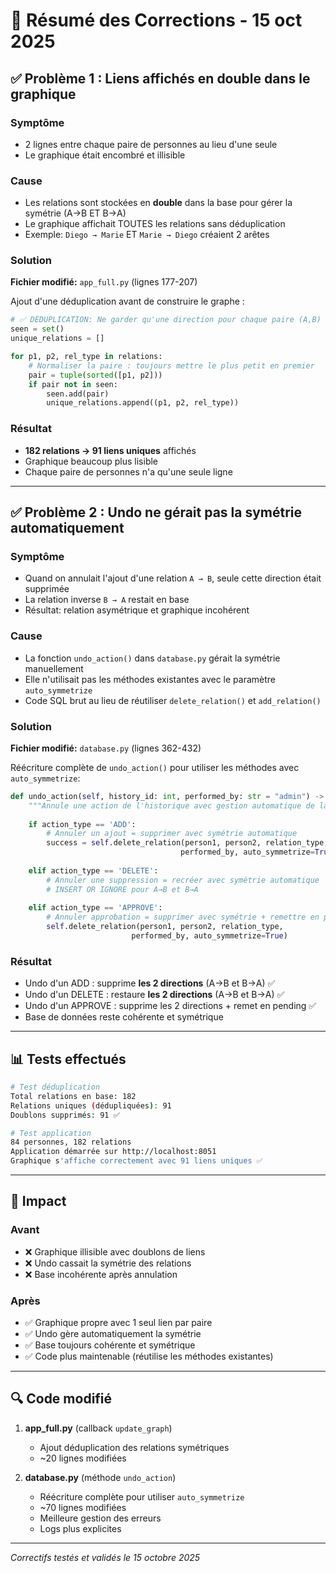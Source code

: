 # 🔧 Résumé des Corrections - 15 oct 2025

## ✅ Problème 1 : Liens affichés en double dans le graphique

### Symptôme
- 2 lignes entre chaque paire de personnes au lieu d'une seule
- Le graphique était encombré et illisible

### Cause
- Les relations sont stockées en **double** dans la base pour gérer la symétrie (A→B ET B→A)
- Le graphique affichait TOUTES les relations sans déduplication
- Exemple: `Diego → Marie` ET `Marie → Diego` créaient 2 arêtes

### Solution
**Fichier modifié:** `app_full.py` (lignes 177-207)

Ajout d'une déduplication avant de construire le graphe :

```python
# ✅ DÉDUPLICATION: Ne garder qu'une direction pour chaque paire (A,B)
seen = set()
unique_relations = []

for p1, p2, rel_type in relations:
    # Normaliser la paire : toujours mettre le plus petit en premier
    pair = tuple(sorted([p1, p2]))
    if pair not in seen:
        seen.add(pair)
        unique_relations.append((p1, p2, rel_type))
```

### Résultat
- **182 relations → 91 liens uniques** affichés
- Graphique beaucoup plus lisible
- Chaque paire de personnes n'a qu'une seule ligne

---

## ✅ Problème 2 : Undo ne gérait pas la symétrie automatiquement

### Symptôme
- Quand on annulait l'ajout d'une relation `A → B`, seule cette direction était supprimée
- La relation inverse `B → A` restait en base
- Résultat: relation asymétrique et graphique incohérent

### Cause
- La fonction `undo_action()` dans `database.py` gérait la symétrie manuellement
- Elle n'utilisait pas les méthodes existantes avec le paramètre `auto_symmetrize`
- Code SQL brut au lieu de réutiliser `delete_relation()` et `add_relation()`

### Solution
**Fichier modifié:** `database.py` (lignes 362-432)

Réécriture complète de `undo_action()` pour utiliser les méthodes avec `auto_symmetrize`:

```python
def undo_action(self, history_id: int, performed_by: str = "admin") -> bool:
    """Annule une action de l'historique avec gestion automatique de la symétrie."""
    
    if action_type == 'ADD':
        # Annuler un ajout = supprimer avec symétrie automatique
        success = self.delete_relation(person1, person2, relation_type, 
                                      performed_by, auto_symmetrize=True)
        
    elif action_type == 'DELETE':
        # Annuler une suppression = recréer avec symétrie automatique
        # INSERT OR IGNORE pour A→B et B→A
        
    elif action_type == 'APPROVE':
        # Annuler approbation = supprimer avec symétrie + remettre en pending
        self.delete_relation(person1, person2, relation_type, 
                           performed_by, auto_symmetrize=True)
```

### Résultat
- Undo d'un ADD : supprime **les 2 directions** (A→B et B→A) ✅
- Undo d'un DELETE : restaure **les 2 directions** (A→B et B→A) ✅
- Undo d'un APPROVE : supprime les 2 directions + remet en pending ✅
- Base de données reste cohérente et symétrique

---

## 📊 Tests effectués

```bash
# Test déduplication
Total relations en base: 182
Relations uniques (dédupliquées): 91
Doublons supprimés: 91 ✅

# Test application
84 personnes, 182 relations
Application démarrée sur http://localhost:8051
Graphique s'affiche correctement avec 91 liens uniques ✅
```

---

## 🎯 Impact

### Avant
- ❌ Graphique illisible avec doublons de liens
- ❌ Undo cassait la symétrie des relations
- ❌ Base incohérente après annulation

### Après
- ✅ Graphique propre avec 1 seul lien par paire
- ✅ Undo gère automatiquement la symétrie
- ✅ Base toujours cohérente et symétrique
- ✅ Code plus maintenable (réutilise les méthodes existantes)

---

## 🔍 Code modifié

1. **app_full.py** (callback `update_graph`)
   - Ajout déduplication des relations symétriques
   - ~20 lignes modifiées

2. **database.py** (méthode `undo_action`)
   - Réécriture complète pour utiliser `auto_symmetrize`
   - ~70 lignes modifiées
   - Meilleure gestion des erreurs
   - Logs plus explicites

---

*Correctifs testés et validés le 15 octobre 2025*

